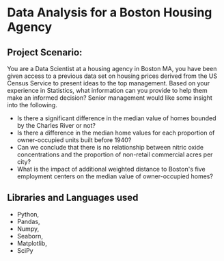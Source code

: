 # Data Analysis for a Boston Housing Agency

## Project Scenario: 
You are a Data Scientist at a housing agency in Boston MA, you have been given access to a previous data set on housing prices derived from the US Census Service 
to present ideas to the top management. Based on your experience in Statistics, what information can you provide to help them make an informed decision? Senior 
management would like some insight into the following.

- Is there a significant difference in the median value of homes bounded by the Charles River or not?
- Is there a difference in the median home values ​​for each proportion of owner-occupied units built before 1940?
- Can we conclude that there is no relationship between nitric oxide concentrations and the proportion of non-retail commercial acres per city?
- What is the impact of additional weighted distance to Boston's five employment centers on the median value of owner-occupied homes?

## Libraries and Languages used

- Python,
- Pandas,
- Numpy,
- Seaborn,
- Matplotlib,
- SciPy
